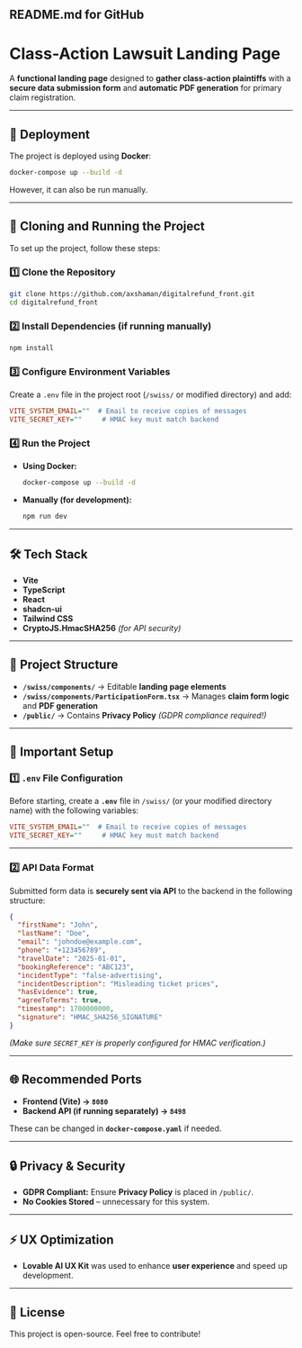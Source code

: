 ## **README.md for GitHub**  

# **Class-Action Lawsuit Landing Page**  

A **functional landing page** designed to **gather class-action plaintiffs** with a **secure data submission form** and **automatic PDF generation** for primary claim registration.  

---

## **🚀 Deployment**  

The project is deployed using **Docker**:  
```sh
docker-compose up --build -d
```
However, it can also be run manually.  

---

## **🔗 Cloning and Running the Project**  

To set up the project, follow these steps:

### **1️⃣ Clone the Repository**  
```sh
git clone https://github.com/axshaman/digitalrefund_front.git
cd digitalrefund_front
```

### **2️⃣ Install Dependencies (if running manually)**  
```sh
npm install
```

### **3️⃣ Configure Environment Variables**  
Create a `.env` file in the project root (`/swiss/` or modified directory) and add:  

```ini
VITE_SYSTEM_EMAIL=""  # Email to receive copies of messages  
VITE_SECRET_KEY=""     # HMAC key must match backend  
```

### **4️⃣ Run the Project**  

- **Using Docker:**  
  ```sh
  docker-compose up --build -d
  ```

- **Manually (for development):**  
  ```sh
  npm run dev
  ```

---

## **🛠 Tech Stack**  

- **Vite**  
- **TypeScript**  
- **React**  
- **shadcn-ui**  
- **Tailwind CSS**  
- **CryptoJS.HmacSHA256** *(for API security)*  

---

## **📂 Project Structure**  

- **`/swiss/components/`** → Editable **landing page elements**  
- **`/swiss/components/ParticipationForm.tsx`** → Manages **claim form logic** and **PDF generation**  
- **`/public/`** → Contains **Privacy Policy** *(GDPR compliance required!)*  

---

## **📌 Important Setup**  

### **1️⃣ `.env` File Configuration**  
Before starting, create a **`.env`** file in `/swiss/` (or your modified directory name) with the following variables:  

```ini
VITE_SYSTEM_EMAIL=""  # Email to receive copies of messages  
VITE_SECRET_KEY=""     # HMAC key must match backend  
```

---

### **2️⃣ API Data Format**  
Submitted form data is **securely sent via API** to the backend in the following structure:  
```json
{
  "firstName": "John",
  "lastName": "Doe",
  "email": "johndoe@example.com",
  "phone": "+123456789",
  "travelDate": "2025-01-01",
  "bookingReference": "ABC123",
  "incidentType": "false-advertising",
  "incidentDescription": "Misleading ticket prices",
  "hasEvidence": true,
  "agreeToTerms": true,
  "timestamp": 1700000000,
  "signature": "HMAC_SHA256_SIGNATURE"
}
```
*(Make sure `SECRET_KEY` is properly configured for HMAC verification.)*  

---

## **🌐 Recommended Ports**  

- **Frontend (Vite) → `8080`**  
- **Backend API (if running separately) → `8498`**  

These can be changed in **`docker-compose.yaml`** if needed.

---

## **🔒 Privacy & Security**  

- **GDPR Compliant:** Ensure **Privacy Policy** is placed in `/public/`.  
- **No Cookies Stored** – unnecessary for this system.  

---

## **⚡ UX Optimization**  

- **Lovable AI UX Kit** was used to enhance **user experience** and speed up development.  

---

## **📜 License**  
This project is open-source. Feel free to contribute!  
```
